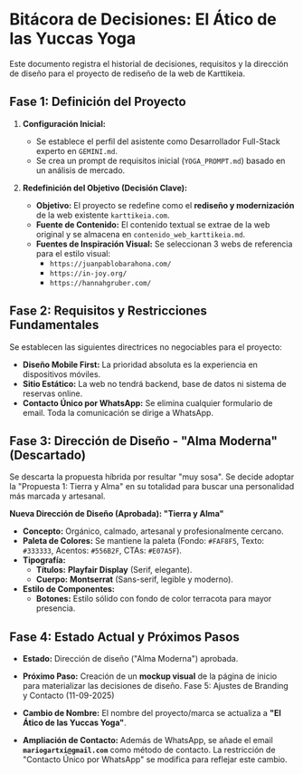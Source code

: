 # Bitácora de Decisiones: El Ático de las Yuccas Yoga

Este documento registra el historial de decisiones, requisitos y la dirección de diseño para el proyecto de rediseño de la web de Karttikeia.

## Fase 1: Definición del Proyecto

1.  **Configuración Inicial:**
    *   Se establece el perfil del asistente como Desarrollador Full-Stack experto en `GEMINI.md`.
    *   Se crea un prompt de requisitos inicial (`YOGA_PROMPT.md`) basado en un análisis de mercado.

2.  **Redefinición del Objetivo (Decisión Clave):**
    *   **Objetivo:** El proyecto se redefine como el **rediseño y modernización** de la web existente `karttikeia.com`.
    *   **Fuente de Contenido:** El contenido textual se extrae de la web original y se almacena en `contenido_web_karttikeia.md`.
    *   **Fuentes de Inspiración Visual:** Se seleccionan 3 webs de referencia para el estilo visual:
        *   `https://juanpablobarahona.com/`
        *   `https://in-joy.org/`
        *   `https://hannahgruber.com/`

## Fase 2: Requisitos y Restricciones Fundamentales

Se establecen las siguientes directrices no negociables para el proyecto:

-   **Diseño Mobile First:** La prioridad absoluta es la experiencia en dispositivos móviles.
-   **Sitio Estático:** La web no tendrá backend, base de datos ni sistema de reservas online.
-   **Contacto Único por WhatsApp:** Se elimina cualquier formulario de email. Toda la comunicación se dirige a WhatsApp.

## Fase 3: Dirección de Diseño - "Alma Moderna" (Descartado)

Se descarta la propuesta híbrida por resultar "muy sosa". Se decide adoptar la "Propuesta 1: Tierra y Alma" en su totalidad para buscar una personalidad más marcada y artesanal.

**Nueva Dirección de Diseño (Aprobada): "Tierra y Alma"**

-   **Concepto:** Orgánico, calmado, artesanal y profesionalmente cercano.
-   **Paleta de Colores:** Se mantiene la paleta (Fondo: `#FAF8F5`, Texto: `#333333`, Acentos: `#556B2F`, CTAs: `#E07A5F`).
-   **Tipografía:**
    *   **Títulos:** **Playfair Display** (Serif, elegante).
    *   **Cuerpo:** **Montserrat** (Sans-serif, legible y moderno).
-   **Estilo de Componentes:**
    *   **Botones:** Estilo sólido con fondo de color terracota para mayor presencia.

## Fase 4: Estado Actual y Próximos Pasos

-   **Estado:** Dirección de diseño ("Alma Moderna") aprobada.
-   **Próximo Paso:** Creación de un **mockup visual** de la página de inicio para materializar las decisiones de diseño.
Fase 5: Ajustes de Branding y Contacto (11-09-2025)

-   **Cambio de Nombre:** El nombre del proyecto/marca se actualiza a **"El Ático de las Yuccas Yoga"**.
-   **Ampliación de Contacto:** Además de WhatsApp, se añade el email **`mariogartxi@gmail.com`** como método de contacto. La restricción de "Contacto Único por WhatsApp" se modifica para reflejar este cambio.

